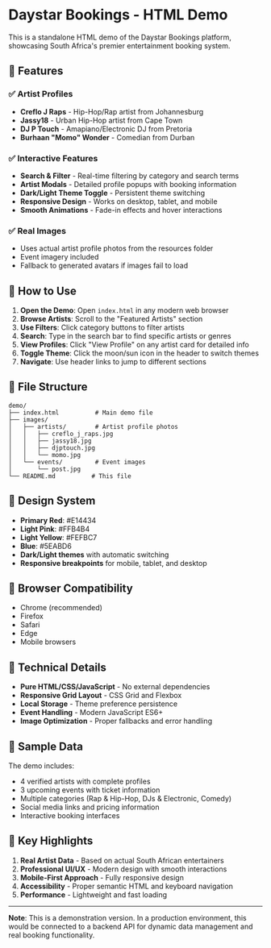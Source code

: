 # Daystar Bookings - HTML Demo

This is a standalone HTML demo of the Daystar Bookings platform, showcasing South Africa's premier entertainment booking system.

## 🎯 Features

### ✅ **Artist Profiles**
- **Creflo J Raps** - Hip-Hop/Rap artist from Johannesburg
- **Jassy18** - Urban Hip-Hop artist from Cape Town
- **DJ P Touch** - Amapiano/Electronic DJ from Pretoria
- **Burhaan "Momo" Wonder** - Comedian from Durban

### ✅ **Interactive Features**
- **Search & Filter** - Real-time filtering by category and search terms
- **Artist Modals** - Detailed profile popups with booking information
- **Dark/Light Theme Toggle** - Persistent theme switching
- **Responsive Design** - Works on desktop, tablet, and mobile
- **Smooth Animations** - Fade-in effects and hover interactions

### ✅ **Real Images**
- Uses actual artist profile photos from the resources folder
- Event imagery included
- Fallback to generated avatars if images fail to load

## 🚀 How to Use

1. **Open the Demo**: Open `index.html` in any modern web browser
2. **Browse Artists**: Scroll to the "Featured Artists" section
3. **Use Filters**: Click category buttons to filter artists
4. **Search**: Type in the search bar to find specific artists or genres
5. **View Profiles**: Click "View Profile" on any artist card for detailed info
6. **Toggle Theme**: Click the moon/sun icon in the header to switch themes
7. **Navigate**: Use header links to jump to different sections

## 📁 File Structure

```
demo/
├── index.html          # Main demo file
├── images/
│   ├── artists/        # Artist profile photos
│   │   ├── creflo_j_raps.jpg
│   │   ├── jassy18.jpg
│   │   ├── djptouch.jpg
│   │   └── momo.jpg
│   └── events/         # Event images
│       └── post.jpg
└── README.md          # This file
```

## 🎨 Design System

- **Primary Red**: #E14434
- **Light Pink**: #FFB4B4
- **Light Yellow**: #FEFBC7
- **Blue**: #5EABD6
- **Dark/Light themes** with automatic switching
- **Responsive breakpoints** for mobile, tablet, and desktop

## 📱 Browser Compatibility

- Chrome (recommended)
- Firefox
- Safari
- Edge
- Mobile browsers

## 🔧 Technical Details

- **Pure HTML/CSS/JavaScript** - No external dependencies
- **Responsive Grid Layout** - CSS Grid and Flexbox
- **Local Storage** - Theme preference persistence
- **Event Handling** - Modern JavaScript ES6+
- **Image Optimization** - Proper fallbacks and error handling

## 🎪 Sample Data

The demo includes:
- 4 verified artists with complete profiles
- 3 upcoming events with ticket information
- Multiple categories (Rap & Hip-Hop, DJs & Electronic, Comedy)
- Social media links and pricing information
- Interactive booking interfaces

## 🌟 Key Highlights

1. **Real Artist Data** - Based on actual South African entertainers
2. **Professional UI/UX** - Modern design with smooth interactions
3. **Mobile-First Approach** - Fully responsive design
4. **Accessibility** - Proper semantic HTML and keyboard navigation
5. **Performance** - Lightweight and fast loading

---

**Note**: This is a demonstration version. In a production environment, this would be connected to a backend API for dynamic data management and real booking functionality.
